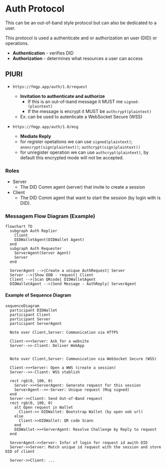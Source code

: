 # Auth Protocol

This can be an out-of-band style protocol but can also be dedicated to a user.

This protocol is used a authenticate and or authorization an user (DID) or operations.

- **Authentication** - verifies DID
- **Authorization** - determines what resources a user can access

## PIURI
  
- `https://fmgp.app/auth/1.0/request`
  - **Invitation to authenticate and authorize** 
    - If this is an out-of-band message it MUST me `signed-(plaintext)`
    - If the message is encrypt it MUST be `authcrypt(plaintext)`
  - Ex: can be used to autenticate a WebSocket Secure (WSS)

- `https://fmgp.app/auth/1.0/msg`
  - **Mediate Reply**
  - for register opetations we can use `signed(plaintext)`; `anoncrypt(sign(plaintext))`; `authcrypt(sign(plaintext))`
  - for unregister operation we can use `authcrypt(plaintext)`, by default this encrypted mode will not be accepted.

### Roles

- Server
  - The DID Comm agent (server) that invite to create a session
- Client
  - The DID Comm agent that want to start the session (by login with is DID).

### Messagem Flow Diagram (Example)

```mermaid
flowchart TD
  subgraph Auth Replier
    Client
    DIDWalletAgent(DIDWallet Agent)
  end
  subgraph Auth Requester
    ServerAgent(Server Agent)
    Server
  end

  ServerAgent -->|Create a unique AuthRequest| Server
  Server -->|Show OOB - request| Client
  Client -->|Scan QRcode| DIDWalletAgent
  DIDWalletAgent -->|Send Message - AuthReply| ServerAgent
```

#### Example of Sequence Diagram

```mermaid
sequenceDiagram
  participant DIDWallet
  participant Client
  participant Server
  participant ServerAgent

  Note over Client,Server: Communication via HTTPS

  Client->>+Server: Ask for a website
  Server-->>-Client: Deliver WebApp


  Note over Client,Server: Communication via WebSocket Secure (WSS)

  Client->>+Server: Open a WWS (create a session)
  Server-->>-Client: WSS stablish

  rect rgb(0, 100, 0)
    Server->>+ServerAgent: Generate request for this session
    ServerAgent-->>-Server: Unique request (Msg signed)
  end
  Server->>Client: Send Out-of-Band request
  rect rgb(0, 100, 0)
    alt Open request in Wallet
      Client->> DIDWallet: Bootstrap Wallet (by open oob url)
    else
      Client->>DIDWallet: QR code Scann
    end
    DIDWallet->>+ServerAgent: Resolve Challenge by Reply to request
  end

  ServerAgent->>Server: Infor of login for request id awith DID
  Server->>Server: Match unique id request with the session and store DID of client

  Server->>Client: ...
```
